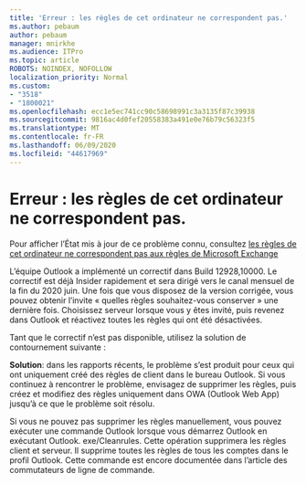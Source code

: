 ```yaml
---
title: 'Erreur : les règles de cet ordinateur ne correspondent pas.'
ms.author: pebaum
author: pebaum
manager: mnirkhe
ms.audience: ITPro
ms.topic: article
ROBOTS: NOINDEX, NOFOLLOW
localization_priority: Normal
ms.custom:
- "3518"
- "1800021"
ms.openlocfilehash: ecc1e5ec741cc90c58698991c3a3135f87c39938
ms.sourcegitcommit: 9816ac4d0fef20558383a491e0e76b79c56323f5
ms.translationtype: MT
ms.contentlocale: fr-FR
ms.lasthandoff: 06/09/2020
ms.locfileid: "44617969"
---
```

# <a name="error-the-rules-on-this-computer-do-not-match"></a>Erreur : les règles de cet ordinateur ne correspondent pas.

Pour afficher l’État mis à jour de ce problème connu, consultez [les règles de cet ordinateur ne correspondent pas aux règles de Microsoft Exchange](https://support.office.com/article/d032e037-b224-429e-b325-633afde9b5f0)

L’équipe Outlook a implémenté un correctif dans Build 12928,10000. Le correctif est déjà Insider rapidement et sera dirigé vers le canal mensuel de la fin du 2020 juin. Une fois que vous disposez de la version corrigée, vous pouvez obtenir l’invite « quelles règles souhaitez-vous conserver » une dernière fois. Choisissez serveur lorsque vous y êtes invité, puis revenez dans Outlook et réactivez toutes les règles qui ont été désactivées.

Tant que le correctif n’est pas disponible, utilisez la solution de contournement suivante :

**Solution**: dans les rapports récents, le problème s’est produit pour ceux qui ont uniquement créé des règles de client dans le bureau Outlook. Si vous continuez à rencontrer le problème, envisagez de supprimer les règles, puis créez et modifiez des règles uniquement dans OWA (Outlook Web App) jusqu’à ce que le problème soit résolu.

Si vous ne pouvez pas supprimer les règles manuellement, vous pouvez exécuter une commande Outlook lorsque vous démarrez Outlook en exécutant Outlook. exe/Cleanrules. Cette opération supprimera les règles client et serveur. Il supprime toutes les règles de tous les comptes dans le profil Outlook. Cette commande est encore documentée dans l’article des commutateurs de ligne de commande.